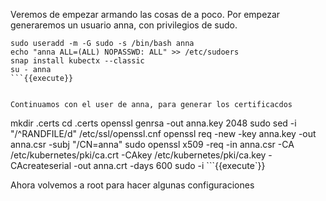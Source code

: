 Veremos de empezar armando las cosas de a poco.
Por empezar generaremos un usuario anna, con privilegios de sudo.

```
sudo useradd -m -G sudo -s /bin/bash anna
echo "anna ALL=(ALL) NOPASSWD: ALL" >> /etc/sudoers
snap install kubectx --classic 
su - anna
```{{execute}}


Continuamos con el user de anna, para generar los certificacdos

```
mkdir .certs
cd .certs
openssl genrsa -out anna.key 2048
sudo sed -i "/^RANDFILE/d" /etc/ssl/openssl.cnf
openssl req -new -key anna.key -out anna.csr -subj "/CN=anna"
sudo openssl x509 -req -in anna.csr -CA /etc/kubernetes/pki/ca.crt -CAkey /etc/kubernetes/pki/ca.key -CAcreateserial -out anna.crt -days 600
sudo -i
```{{execute`}}


Ahora volvemos a root para hacer algunas configuraciones
